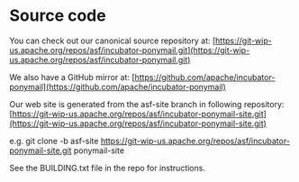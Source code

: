 # Source code

You can check out our canonical source repository at:
[https://git-wip-us.apache.org/repos/asf/incubator-ponymail.git](https://git-wip-us.apache.org/repos/asf/incubator-ponymail.git)


We also have a GitHub mirror at: [https://github.com/apache/incubator-ponymail](https://github.com/apache/incubator-ponymail)

Our web site is generated from the asf-site branch in following repository: 
[https://git-wip-us.apache.org/repos/asf/incubator-ponymail-site.git](https://git-wip-us.apache.org/repos/asf/incubator-ponymail-site.git)

e.g. git clone -b asf-site https://git-wip-us.apache.org/repos/asf/incubator-ponymail-site.git ponymail-site

See the BUILDING.txt file in the repo for instructions.